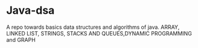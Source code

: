 # Java-dsa
A repo towards basics data structures and algorithms of java.
ARRAY, LINKED LIST, STRINGS, STACKS AND QUEUES,DYNAMIC PROGRAMMING and GRAPH
